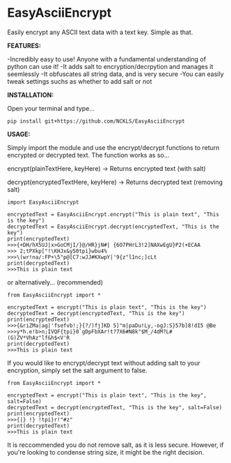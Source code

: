 # EasyAsciiEncrypt
Easily encrypt any ASCII text data with a text key.
Simple as that.

**FEATURES:**

-Incredibly easy to use! Anyone with a fundamental understanding of python can use it!
-It adds salt to encryption/decrpytion and manages it seemlessly
-It obfuscates all string data, and is very secure
-You can easily tweak settings suchs as whether to add salt or not

**INSTALLATION:**

Open your terminal and type...
```
pip install git+https://github.com/NCKLS/EasyAsciiEncrypt
```

**USAGE:**

Simply import the module and use the encrypt/decrypt functions to return encrypted or decrypted text.
The function works as so...


encrypt(plainTextHere, keyHere) -> Returns encrypted text (with salt)

decrypt(encryptedTextHere, keyHere) -> Returns decrypted text (removing salt)

```
import EasyAsciiEncrypt

encryptedText = EasyAsciiEncrypt.encrypt("This is plain text", "This is the key")
decryptedText = EasyAsciiEncrypt.decrypt(encryptedText, "This is the key")
print(encryptedText)
>>>{+DH/hX5UJ|x>GoCMjI/}@/HR}jN#| {6O7PHrL3!2]NAXwEgU}P2(+ECAA
>>> 2;tPXkp["!\KHJx&y50tpi}wbu4%
>>>\(wr!na/:FP+\5"p@[C7:wJJ#KXwpY|'9{z"l1nc;]cLt
print(decryptedText)
>>>This is plain text
```
or alternatively... (recommended)
```
from EasyAsciiEncrypt import *

encryptedText = encrypt("This is plain text", "This is the key")
decryptedText = decrypt(encryptedText, "This is the key")
print(encryptedText)
>>>{&riZMa|ag|'fsefvb!;}{?/)fj]KD 5]"m|paDu!Ly,-ogJ:S}57b]8!dI5 @Be
>>>y*h.e!b>n;IVQF{tpi}0`gDpFbXAr!t?7X6#N8k"$M_/4dM?L#(G)ZV*VhAz"lf&h$<V'R
print(decryptedText)
>>>This is plain text
```

If you would like to encrypt/decrypt text without adding salt to your encryption, simply set the salt argument to false.

```
from EasyAsciiEncrypt import *

encryptedText = encrypt("This is plain text", "This is the key", salt=False)
decryptedText = decrypt(encryptedText, "This is the key", salt=False)
print(encryptedText)
>>>{|} !} !tpi}r!"#z"
print(decryptedText)
>>>This is plain text
```

It is reccommended you do not remove salt, as it is less secure.
However, if you're looking to condense string size, it might be the right decision.
